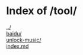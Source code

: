 # Index of /tool/

[../](./../)  
[baidu/](./baidu/)  
[unlock-music/](./unlock-music/)  
[index.md](./index.md/)  
